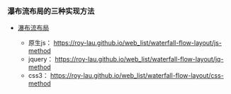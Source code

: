 ﻿
### 瀑布流布局的三种实现方法

* [瀑布流布局](https://wwww.github.com/roy-lau/web_list/waterfall-flow-layout)

	- 原生js： https://roy-lau.github.io/web_list/waterfall-flow-layout/js-method
	- jquery： https://roy-lau.github.io/web_list/waterfall-flow-layout/jq-method
	- css3： https://roy-lau.github.io/web_list/waterfall-flow-layout/css-method
